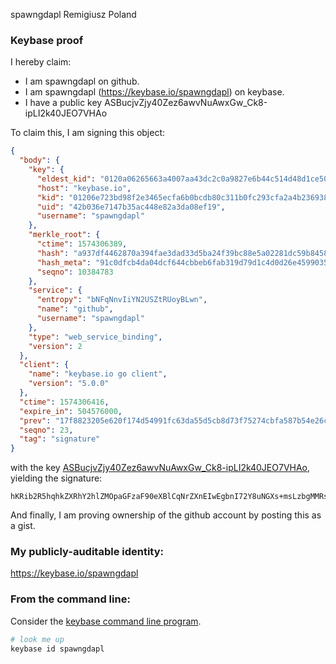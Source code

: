 spawngdapl
Remigiusz
Poland
### Keybase proof

I hereby claim:

  * I am spawngdapl on github.
  * I am spawngdapl (https://keybase.io/spawngdapl) on keybase.
  * I have a public key ASBucjvZjy40Zez6awvNuAwxGw_Ck8-ipLI2k40JEO7VHAo

To claim this, I am signing this object:

```json
{
  "body": {
    "key": {
      "eldest_kid": "0120a06265663a4007aa43dc2c0a9827e6b44c514d48d1ce50421903998580f9a59a0a",
      "host": "keybase.io",
      "kid": "01206e723bd98f2e3465ecfa6b0bcdb80c311b0fc293cfa2a4b236938d0910eed51c0a",
      "uid": "42b036e7147b35ac448e82a3da08ef19",
      "username": "spawngdapl"
    },
    "merkle_root": {
      "ctime": 1574306389,
      "hash": "a937df4462870a394fae3dad33d5ba24f39bc88e5a02281dc59b8458e9ca24e300ed7e0afa2f80affe1f02d5c7be085afa56711227237c9c055686a775afbeee",
      "hash_meta": "91c0dfcb4da04dcf644cbbeb6fab319d79d1c4d0d26e4599035c3345dbe7fef5",
      "seqno": 10384783
    },
    "service": {
      "entropy": "bNFqNnvIiYN2USZtRUoyBLwn",
      "name": "github",
      "username": "spawngdapl"
    },
    "type": "web_service_binding",
    "version": 2
  },
  "client": {
    "name": "keybase.io go client",
    "version": "5.0.0"
  },
  "ctime": 1574306416,
  "expire_in": 504576000,
  "prev": "17f8823205e620f174d54991fc63da55d5cb8d73f75274cbfa587b54e26c8b70",
  "seqno": 23,
  "tag": "signature"
}
```

with the key [ASBucjvZjy40Zez6awvNuAwxGw_Ck8-ipLI2k40JEO7VHAo](https://keybase.io/spawngdapl), yielding the signature:

```
hKRib2R5hqhkZXRhY2hlZMOpaGFzaF90eXBlCqNrZXnEIwEgbnI72Y8uNGXs+msLzbgMMRsPwpPPoqSyNpONCRDu1RwKp3BheWxvYWTESpcCF8QgF/iCMgXmIPF01UmR/GPaVdXLjXP3UnTL+lh7VOJsi3DEILxgr92XAHpH7gjDKnjS3xu+cSYLsq/GwHFemwrZrd+EAgHCo3NpZ8RAmGLfD2aLKqh/F2l3JuvDEvt3ocABPuaMd6UIf9/3x4V8rjatX0rFD8zKP+dTa6FRvDhqIQ981aQgKF5kiuHoDahzaWdfdHlwZSCkaGFzaIKkdHlwZQildmFsdWXEIPSvKWEodIyx2xteeiG5y9sd59/uUazzB1acM9J3yqU1o3RhZ80CAqd2ZXJzaW9uAQ==

```

And finally, I am proving ownership of the github account by posting this as a gist.

### My publicly-auditable identity:

https://keybase.io/spawngdapl

### From the command line:

Consider the [keybase command line program](https://keybase.io/download).

```bash
# look me up
keybase id spawngdapl
```

